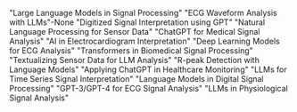 "Large Language Models in Signal Processing"
"ECG Waveform Analysis with LLMs"-None 
"Digitized Signal Interpretation using GPT"
"Natural Language Processing for Sensor Data"
"ChatGPT for Medical Signal Analysis"
"AI in Electrocardiogram Interpretation"
"Deep Learning Models for ECG Analysis"
"Transformers in Biomedical Signal Processing"
"Textualizing Sensor Data for LLM Analysis"
"R-peak Detection with Language Models"
"Applying ChatGPT in Healthcare Monitoring"
"LLMs for Time Series Signal Interpretation"
"Language Models in Digital Signal Processing"
"GPT-3/GPT-4 for ECG Signal Analysis"
"LLMs in Physiological Signal Analysis"